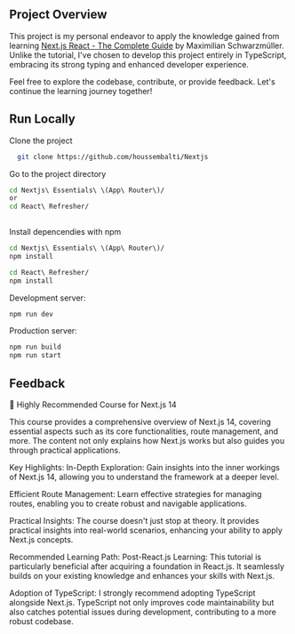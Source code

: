 ## Project Overview

This project is my personal endeavor to apply the knowledge gained from learning [Next.js React - The Complete Guide](https://www.udemy.com/course/nextjs-react-the-complete-guide/) by Maximilian Schwarzmüller. Unlike the tutorial, I've chosen to develop this project entirely in TypeScript, embracing its strong typing and enhanced developer experience.

Feel free to explore the codebase, contribute, or provide feedback. Let's continue the learning journey together!




## Run Locally

Clone the project

```bash
  git clone https://github.com/houssembalti/Nextjs
```

Go to the project directory

```bash
cd Nextjs\ Essentials\ \(App\ Router\)/
or 
cd React\ Refresher/
 

```

Install depencendies with npm

```bash
cd Nextjs\ Essentials\ \(App\ Router\)/
npm install  
```
    

```bash
cd React\ Refresher/
npm install  
```
Development server:

```bash
npm run dev 
```

Production server:

```bash
npm run build
npm run start 
```


## Feedback


🚀 Highly Recommended Course for Next.js 14

This course provides a comprehensive overview of Next.js 14, covering essential aspects such as its core functionalities, route management, and more. The content not only explains how Next.js works but also guides you through practical applications.

Key Highlights:
In-Depth Exploration: Gain insights into the inner workings of Next.js 14, allowing you to understand the framework at a deeper level.

Efficient Route Management: Learn effective strategies for managing routes, enabling you to create robust and navigable applications.

Practical Insights: The course doesn't just stop at theory. It provides practical insights into real-world scenarios, enhancing your ability to apply Next.js concepts.

Recommended Learning Path:
Post-React.js Learning: This tutorial is particularly beneficial after acquiring a foundation in React.js. It seamlessly builds on your existing knowledge and enhances your skills with Next.js.

Adoption of TypeScript: I strongly recommend adopting TypeScript alongside Next.js. TypeScript not only improves code maintainability but also catches potential issues during development, contributing to a more robust codebase.
